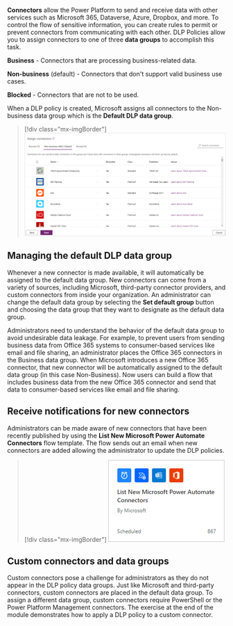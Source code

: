 **Connectors** allow the Power Platform to send and receive data with other services such as Microsoft 365, Dataverse, Azure, Dropbox, and more. To control the flow of sensitive information, you can create rules to permit or prevent connectors from communicating with each other. DLP Policies allow you to assign connectors to one of three **data groups** to accomplish this task.

**Business** - Connectors that are processing business-related data.

**Non-business** (default) - Connectors that don't support valid business use cases.

**Blocked** - Connectors that are not to be used.

When a DLP policy is created, Microsoft assigns all connectors to the Non-business data group which is the **Default DLP data group**.

> [!div class="mx-imgBorder"]
> [![Screenshot of Assign connectors page with the Non-Business tab selected.](../media/assign-connectors.png)](../media/assign-connectors.png#lightbox)

## Managing the default DLP data group

Whenever a new connector is made available, it will automatically be assigned to the default data group. New connectors can come from a variety of sources, including Microsoft, third-party connector providers, and custom connectors from inside your organization. An administrator can change the default data group by selecting the **Set default group** button and choosing the data group that they want to designate as the default data group.

Administrators need to understand the behavior of the default data group to avoid undesirable data leakage. For example, to prevent users from sending business data from Office 365 systems to consumer-based services like email and file sharing, an administrator places the Office 365 connectors in the Business data group. When Microsoft introduces a new Office 365 connector, that new connector will be automatically assigned to the default data group (in this case Non-Business). Now users can build a flow that includes business data from the new Office 365 connector and send that data to consumer-based services like email and file sharing.

## Receive notifications for new connectors

Administrators can be made aware of new connectors that have been recently published by using the **List New Microsoft Power Automate Connectors** flow template. The flow sends out an email when new connectors are added allowing the administrator to update the DLP policies.

> [!div class="mx-imgBorder"]
> [![The List New Microsoft Power Automate Connectors flow template.](../media/flow-template.png)](../media/flow-template.png#lightbox)

## Custom connectors and data groups

Custom connectors pose a challenge for administrators as they do not appear in the DLP policy data groups. Just like Microsoft and third-party connectors, custom connectors are placed in the default data group. To assign a different data group, custom connectors require PowerShell or the Power Platform Management connectors. The exercise at the end of the module demonstrates how to apply a DLP policy to a custom connector.